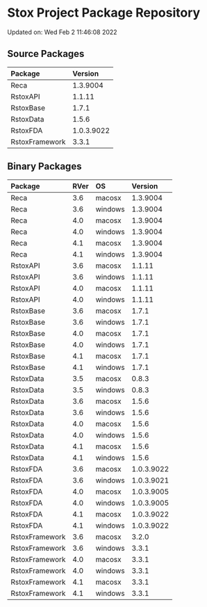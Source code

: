 # Stox Project Package Repository


Updated on: Wed Feb  2 11:46:08 2022
## Source Packages

|Package        |Version    |
|:--------------|:----------|
|Reca           |1.3.9004   |
|RstoxAPI       |1.1.11     |
|RstoxBase      |1.7.1      |
|RstoxData      |1.5.6      |
|RstoxFDA       |1.0.3.9022 |
|RstoxFramework |3.3.1      |

## Binary Packages

|Package        |RVer |OS      |Version    |
|:--------------|:----|:-------|:----------|
|Reca           |3.6  |macosx  |1.3.9004   |
|Reca           |3.6  |windows |1.3.9004   |
|Reca           |4.0  |macosx  |1.3.9004   |
|Reca           |4.0  |windows |1.3.9004   |
|Reca           |4.1  |macosx  |1.3.9004   |
|Reca           |4.1  |windows |1.3.9004   |
|RstoxAPI       |3.6  |macosx  |1.1.11     |
|RstoxAPI       |3.6  |windows |1.1.11     |
|RstoxAPI       |4.0  |macosx  |1.1.11     |
|RstoxAPI       |4.0  |windows |1.1.11     |
|RstoxBase      |3.6  |macosx  |1.7.1      |
|RstoxBase      |3.6  |windows |1.7.1      |
|RstoxBase      |4.0  |macosx  |1.7.1      |
|RstoxBase      |4.0  |windows |1.7.1      |
|RstoxBase      |4.1  |macosx  |1.7.1      |
|RstoxBase      |4.1  |windows |1.7.1      |
|RstoxData      |3.5  |macosx  |0.8.3      |
|RstoxData      |3.5  |windows |0.8.3      |
|RstoxData      |3.6  |macosx  |1.5.6      |
|RstoxData      |3.6  |windows |1.5.6      |
|RstoxData      |4.0  |macosx  |1.5.6      |
|RstoxData      |4.0  |windows |1.5.6      |
|RstoxData      |4.1  |macosx  |1.5.6      |
|RstoxData      |4.1  |windows |1.5.6      |
|RstoxFDA       |3.6  |macosx  |1.0.3.9022 |
|RstoxFDA       |3.6  |windows |1.0.3.9021 |
|RstoxFDA       |4.0  |macosx  |1.0.3.9005 |
|RstoxFDA       |4.0  |windows |1.0.3.9005 |
|RstoxFDA       |4.1  |macosx  |1.0.3.9022 |
|RstoxFDA       |4.1  |windows |1.0.3.9022 |
|RstoxFramework |3.6  |macosx  |3.2.0      |
|RstoxFramework |3.6  |windows |3.3.1      |
|RstoxFramework |4.0  |macosx  |3.3.1      |
|RstoxFramework |4.0  |windows |3.3.1      |
|RstoxFramework |4.1  |macosx  |3.3.1      |
|RstoxFramework |4.1  |windows |3.3.1      |
